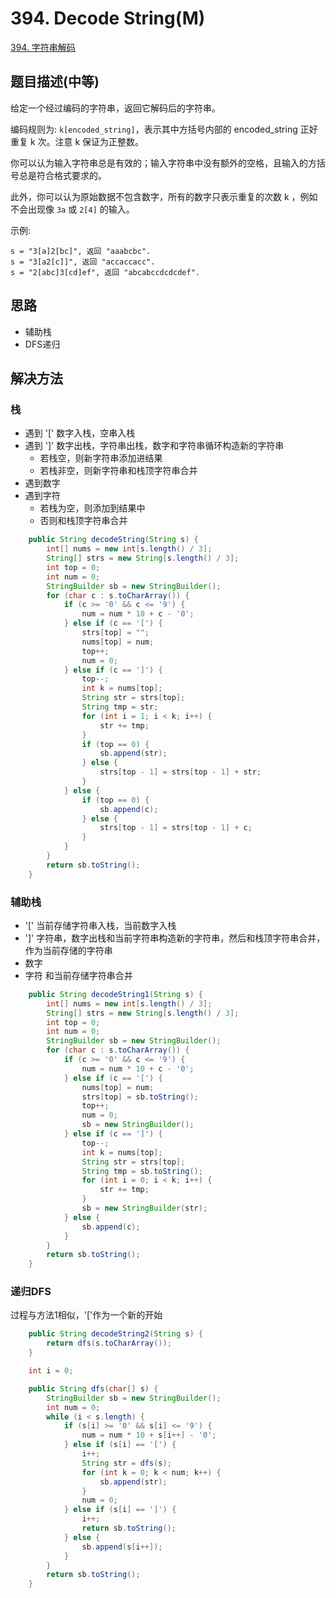 # 394. Decode String(M)

[394. 字符串解码](https://leetcode-cn.com/problems/decode-string/)

## 题目描述(中等)

给定一个经过编码的字符串，返回它解码后的字符串。

编码规则为: `k[encoded_string]`，表示其中方括号内部的 encoded_string 正好重复 k 次。注意 k 保证为正整数。

你可以认为输入字符串总是有效的；输入字符串中没有额外的空格，且输入的方括号总是符合格式要求的。

此外，你可以认为原始数据不包含数字，所有的数字只表示重复的次数 k ，例如不会出现像 `3a` 或 `2[4]` 的输入。

示例:
```
s = "3[a]2[bc]", 返回 "aaabcbc".
s = "3[a2[c]]", 返回 "accaccacc".
s = "2[abc]3[cd]ef", 返回 "abcabccdcdcdef".
```


## 思路

- 辅助栈
- DFS递归

## 解决方法

### 栈

- 遇到 '[' 数字入栈，空串入栈
- 遇到 ']' 数字出栈，字符串出栈，数字和字符串循环构造新的字符串
  - 若栈空，则新字符串添加进结果
  - 若栈非空，则新字符串和栈顶字符串合并
- 遇到数字
- 遇到字符
  - 若栈为空，则添加到结果中
  - 否则和栈顶字符串合并

```java
    public String decodeString(String s) {
        int[] nums = new int[s.length() / 3];
        String[] strs = new String[s.length() / 3];
        int top = 0;
        int num = 0;
        StringBuilder sb = new StringBuilder();
        for (char c : s.toCharArray()) {
            if (c >= '0' && c <= '9') {
                num = num * 10 + c - '0';
            } else if (c == '[') {
                strs[top] = "";
                nums[top] = num;
                top++;
                num = 0;
            } else if (c == ']') {
                top--;
                int k = nums[top];
                String str = strs[top];
                String tmp = str;
                for (int i = 1; i < k; i++) {
                    str += tmp;
                }
                if (top == 0) {
                    sb.append(str);
                } else {
                    strs[top - 1] = strs[top - 1] + str;
                }
            } else {
                if (top == 0) {
                    sb.append(c);
                } else {
                    strs[top - 1] = strs[top - 1] + c;
                }
            }
        }
        return sb.toString();
    }

```

### 辅助栈

- '['  当前存储字符串入栈，当前数字入栈
- ']'  字符串，数字出栈和当前字符串构造新的字符串，然后和栈顶字符串合并，作为当前存储的字符串
- 数字 
- 字符 和当前存储字符串合并

```java
    public String decodeString1(String s) {
        int[] nums = new int[s.length() / 3];
        String[] strs = new String[s.length() / 3];
        int top = 0;
        int num = 0;
        StringBuilder sb = new StringBuilder();
        for (char c : s.toCharArray()) {
            if (c >= '0' && c <= '9') {
                num = num * 10 + c - '0';
            } else if (c == '[') {
                nums[top] = num;
                strs[top] = sb.toString();
                top++;
                num = 0;
                sb = new StringBuilder();
            } else if (c == ']') {
                top--;
                int k = nums[top];
                String str = strs[top];
                String tmp = sb.toString();
                for (int i = 0; i < k; i++) {
                    str += tmp;
                }
                sb = new StringBuilder(str);
            } else {
                sb.append(c);
            }
        }
        return sb.toString();
    }
```

### 递归DFS

过程与方法1相似，'['作为一个新的开始

```java
    public String decodeString2(String s) {
        return dfs(s.toCharArray());
    }

    int i = 0;

    public String dfs(char[] s) {
        StringBuilder sb = new StringBuilder();
        int num = 0;
        while (i < s.length) {
            if (s[i] >= '0' && s[i] <= '9') {
                num = num * 10 + s[i++] - '0';
            } else if (s[i] == '[') {
                i++;
                String str = dfs(s);
                for (int k = 0; k < num; k++) {
                    sb.append(str);
                }
                num = 0;
            } else if (s[i] == ']') {
                i++;
                return sb.toString();
            } else {
                sb.append(s[i++]);
            }
        }
        return sb.toString();
    }
```